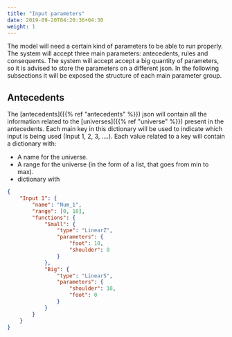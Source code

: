 ```yaml
---
title: "Input parameters"
date: 2019-09-20T04:20:36+04:30
weight: 1
---
```


The model will need a certain kind of parameters to be able to run properly. The system will accept three main parameters: antecedents, rules and consequents. The system will accept accept a big quantity of parameters, so it is advised to store the parameters on a different json. In the following subsections it will be exposed the structure of each main parameter group.

## Antecedents
The [antecedents]({{% ref "antecedents" %}}) json will contain all the information related to the [universes]({{% ref "universe" %}}) present in the antecedents. Each main key in this dictionary will be used to indicate which input is being used (Input 1, 2, 3, ....). Each value related to a key will contain a dictionary with: 

- A name for the universe.
- A range for the universe (in the form of a list, that goes from min to max).
-  dictionary with 

```json
{
    "Input 1": {
        "name": "Num_1",
        "range": [0, 10],
        "functions": {
            "Small": {
                "type": "LinearZ",
                "parameters": {
                    "foot": 10,
                    "shoulder": 0
                }
            },
            "Big": {
                "type": "LinearS",
                "parameters": {
                    "shoulder": 10,
                    "foot": 0
                }
            }
        }
    }
}
```